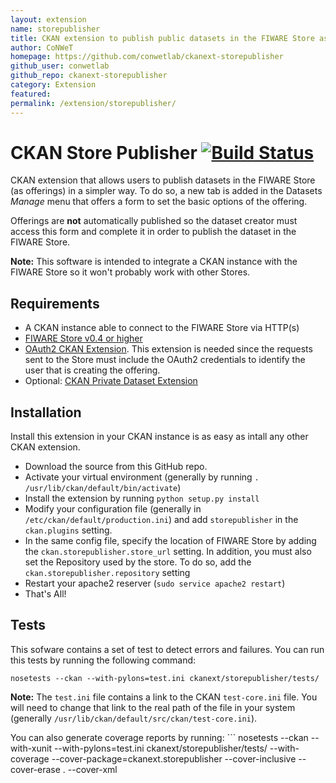 ```yaml
---
layout: extension
name: storepublisher
title: CKAN extension to publish public datasets in the FIWARE Store as offerings
author: CoNWeT
homepage: https://github.com/conwetlab/ckanext-storepublisher
github_user: conwetlab
github_repo: ckanext-storepublisher
category: Extension
featured: 
permalink: /extension/storepublisher/
---
```



CKAN Store Publisher [![Build Status](https://build.conwet.fi.upm.es/jenkins/buildStatus/icon?job=ckan_storepublisher)](https://build.conwet.fi.upm.es/jenkins/job/ckan_storepublisher/)
========================================================================================================================================================================================

CKAN extension that allows users to publish datasets in the FIWARE Store (as offerings) in a simpler way. To do so, a new tab is added in the Datasets *Manage* menu that offers a form to set the basic options of the offering.

Offerings are **not** automatically published so the dataset creator must access this form and complete it in order to publish the dataset in the FIWARE Store.

**Note:** This software is intended to integrate a CKAN instance with the FIWARE Store so it won't probably work with other Stores.

Requirements
------------

-   A CKAN instance able to connect to the FIWARE Store via HTTP(s)
-   [FIWARE Store v0.4 or higher](https://github.com/conwetlab/wstore/)
-   [OAuth2 CKAN Extension](https://github.com/conwetlab/ckanext-oauth2/). This extension is needed since the requests sent to the Store must include the OAuth2 credentials to identify the user that is creating the offering.
-   Optional: [CKAN Private Dataset Extension](https://github.com/conwetlab/ckanext-privatedatasets/)

Installation
------------

Install this extension in your CKAN instance is as easy as intall any other CKAN extension.

-   Download the source from this GitHub repo.
-   Activate your virtual environment (generally by running `. /usr/lib/ckan/default/bin/activate`)
-   Install the extension by running `python setup.py install`
-   Modify your configuration file (generally in `/etc/ckan/default/production.ini`) and add `storepublisher` in the `ckan.plugins` setting.
-   In the same config file, specify the location of FIWARE Store by adding the `ckan.storepublisher.store_url` setting. In addition, you must also set the Repository used by the store. To do so, add the `ckan.storepublisher.repository` setting
-   Restart your apache2 reserver (`sudo service apache2 restart`)
-   That's All!

Tests
-----

This sofware contains a set of test to detect errors and failures. You can run this tests by running the following command:

    nosetests --ckan --with-pylons=test.ini ckanext/storepublisher/tests/

**Note:** The `test.ini` file contains a link to the CKAN `test-core.ini` file. You will need to change that link to the real path of the file in your system (generally `/usr/lib/ckan/default/src/ckan/test-core.ini`).

You can also generate coverage reports by running:
\`\`\`
nosetests --ckan --with-xunit --with-pylons=test.ini ckanext/storepublisher/tests/ --with-coverage --cover-package=ckanext.storepublisher --cover-inclusive --cover-erase . --cover-xml

